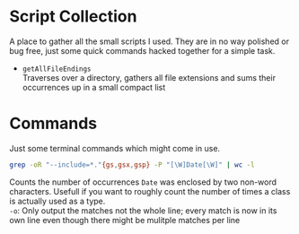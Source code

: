 # Script Collection
A place to gather all the small scripts I used. 
They are in no way polished or bug free, just some quick commands hacked together for a simple task.

- `getAllFileEndings`  
Traverses over a directory, gathers all file extensions and sums their occurrences up in a small compact list

# Commands
Just some terminal commands which might come in use.

```sh
grep -oR "--include=*."{gs,gsx,gsp} -P "[\W]Date[\W]" | wc -l
```
Counts the number of occurrences `Date` was enclosed by two non-word characters. Usefull if you want to roughly 
count the number of times a class is actually used as a type.  
`-o`: Only output the matches not the whole line; every match is now in its own line even though there might be mulitple matches per line
